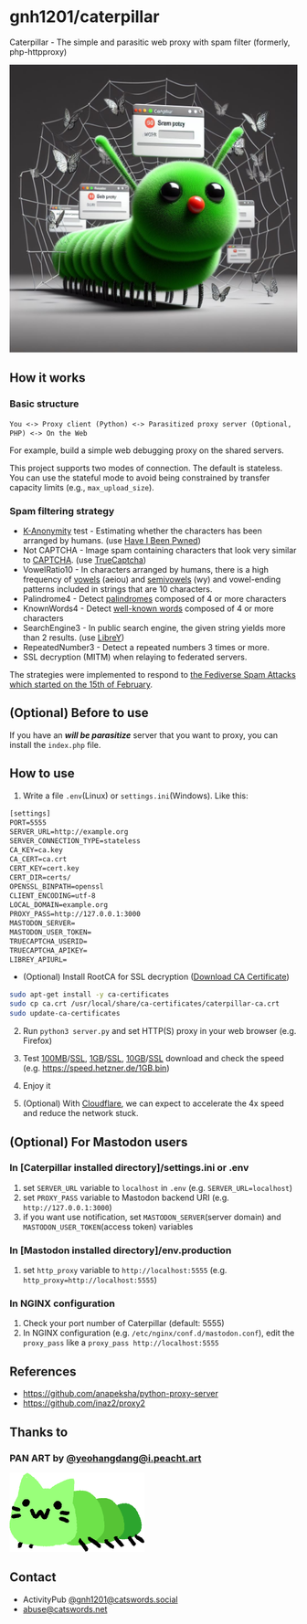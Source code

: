 # gnh1201/caterpillar
Caterpillar - The simple and parasitic web proxy with spam filter (formerly, php-httpproxy)

![title image](title.jfif)

## How it works

### Basic structure
```
You <-> Proxy client (Python) <-> Parasitized proxy server (Optional, PHP) <-> On the Web
```
For example, build a simple web debugging proxy on the shared servers.

This project supports two modes of connection. The default is stateless. You can use the stateful mode to avoid being constrained by transfer capacity limits (e.g., `max_upload_size`).

### Spam filtering strategy
* [K-Anonymity](https://en.wikipedia.org/wiki/K-anonymity) test - Estimating whether the characters has been arranged by humans. (use [Have I Been Pwned](https://haveibeenpwned.com/Passwords))
* Not CAPTCHA - Image spam containing characters that look very similar to [CAPTCHA](https://en.wikipedia.org/wiki/CAPTCHA). (use [TrueCaptcha](https://truecaptcha.org/))
* VowelRatio10 - In characters arranged by humans, there is a high frequency of [vowels](https://en.wikipedia.org/wiki/Vowel) (aeiou) and [semivowels](https://en.wikipedia.org/wiki/Semivowel) (wy) and vowel-ending patterns included in strings that are 10 characters.
* Palindrome4 - Detect [palindromes](https://en.wikipedia.org/wiki/Palindrome) composed of 4 or more characters
* KnownWords4 - Detect [well-known words](https://github.com/dwyl/english-words) composed of 4 or more characters
* SearchEngine3 - In public search engine, the given string yields more than 2 results. (use [LibreY](https://github.com/Ahwxorg/librey))
* RepeatedNumber3 - Detect a repeated numbers 3 times or more.
* SSL decryption (MITM) when relaying to federated servers.

The strategies were implemented to respond to [the Fediverse Spam Attacks which started on the 15th of February](https://github.com/Mastodon-DE/blocklists/blob/main/spam%2F2024-02-15%2F2024-02-15-spam-mute-list.md).

## (Optional) Before to use
If you have an ***will be parasitize*** server that you want to proxy, you can install the `index.php` file.

## How to use
1. Write a file `.env`(Linux) or `settings.ini`(Windows). Like this:

```
[settings]
PORT=5555
SERVER_URL=http://example.org
SERVER_CONNECTION_TYPE=stateless
CA_KEY=ca.key
CA_CERT=ca.crt
CERT_KEY=cert.key
CERT_DIR=certs/
OPENSSL_BINPATH=openssl
CLIENT_ENCODING=utf-8
LOCAL_DOMAIN=example.org
PROXY_PASS=http://127.0.0.1:3000
MASTODON_SERVER=
MASTODON_USER_TOKEN=
TRUECAPTCHA_USERID=
TRUECAPTCHA_APIKEY=
LIBREY_APIURL=
```

- (Optional) Install RootCA for SSL decryption ([Download CA Certificate](ca.crt))

```bash
sudo apt-get install -y ca-certificates
sudo cp ca.crt /usr/local/share/ca-certificates/caterpillar-ca.crt
sudo update-ca-certificates
```

2. Run `python3 server.py` and set HTTP(S) proxy in your web browser (e.g. Firefox)

3. Test [100MB](http://speed.hetzner.de/100MB.bin)/[SSL](https://speed.hetzner.de/100MB.bin), [1GB](http://speed.hetzner.de/1GB.bin)/[SSL](https://speed.hetzner.de/1GB.bin), [10GB](http://speed.hetzner.de/10GB.bin)/[SSL](http://speed.hetzner.de/10GB.bin) download and check the speed (e.g. https://speed.hetzner.de/1GB.bin)

3. Enjoy it

4. (Optional) With [Cloudflare](https://cloudflare.com), we can expect to accelerate the 4x speed and reduce the network stuck.

## (Optional) For Mastodon users

### In [Caterpillar installed directory]/settings.ini or .env
1. set `SERVER_URL` variable to `localhost` in `.env`  (e.g. `SERVER_URL=localhost`)
2. set `PROXY_PASS` variable to Mastodon backend URI (e.g. `http://127.0.0.1:3000`)
3. if you want use notification, set `MASTODON_SERVER`(server domain) and `MASTODON_USER_TOKEN`(access token) variables

### In [Mastodon installed directory]/env.production
1. set `http_proxy` variable to `http://localhost:5555` (e.g. `http_proxy=http://localhost:5555`)

### In NGINX configuration
1. Check your port number of Caterpillar (default: 5555)
1. In NGINX configuration (e.g. `/etc/nginx/conf.d/mastodon.conf`), edit the `proxy_pass` like a `proxy_pass http://localhost:5555`

## References
* https://github.com/anapeksha/python-proxy-server
* https://github.com/inaz2/proxy2

## Thanks to

### PAN ART by [@yeohangdang@i.peacht.art](https://i.peacht.art/@yeohangdang)
![PAN ART by @yeohangdang@i.peacht.art](panart1.png)

## Contact
* ActivityPub [@gnh1201@catswords.social](https://catswords.social/@gnh1201)
* abuse@catswords.net
